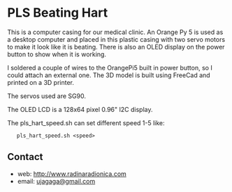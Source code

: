 # PLS Beating Hart #

This is a computer casing for our medical clinic. An Orange Py 5 is used as a desktop computer and placed in this plastic casing with two servo motors to make it look like it is beating. There is also an OLED display on the power button to show when it is working.

I soldered a couple of wires to the OrangePi5 built in power button, so I could attach an external one. The 3D model is built using FreeCad and printed on a 3D printer.

The servos used are SG90.

The OLED LCD is a 128x64 pixel 0.96" I2C display.

The pls_hart_speed.sh can set different speed 1-5 like: 

       pls_hart_speed.sh <speed>


## Contact ##

* web: http://www.radinaradionica.com
* email: ujagaga@gmail.com

